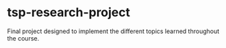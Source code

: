 # tsp-research-project
 Final project designed to implement the different topics learned throughout the course. 
